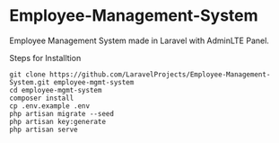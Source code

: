 # Employee-Management-System
Employee Management System made in Laravel with AdminLTE Panel.

Steps for Installtion
```
git clone https://github.com/LaravelProjects/Employee-Management-System.git employee-mgmt-system
cd employee-mgmt-system
composer install
cp .env.example .env
php artisan migrate --seed
php artisan key:generate
php artisan serve
```

